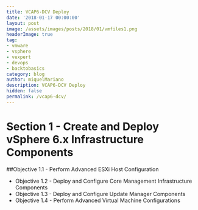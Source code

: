```yaml
---
title: VCAP6-DCV Deploy
date: '2018-01-17 00:00:00'
layout: post
image: /assets/images/posts/2018/01/vmfiles1.png
headerImage: true
tag:
- vmware
- vsphere
- vexpert
- devops
- backtobasics
category: blog
author: miquelMariano
description: VCAP6-DCV Deploy
hidden: false
permalink: /vcap6-dcv/
---
```


# Section 1 - Create and Deploy vSphere 6.x Infrastructure Components
##Objective 1.1 - Perform Advanced ESXi Host Configuration
 + Objective 1.2 - Deploy and Configure Core Management Infrastructure Components
 + Objective 1.3 - Deploy and Configure Update Manager Components
 + Objective 1.4 - Perform Advanced Virtual Machine Configurations
